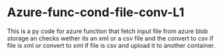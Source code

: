 # Azure-func-cond-file-conv-L1

This is a py code for azure function that fetch input file from azure blob storage an checks wether its an xml or a csv file and the convert to csv if file is xml or convert to xml if file is csv and upload it to another container.

